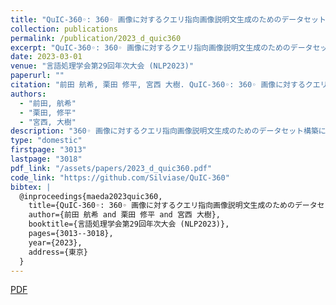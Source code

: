 ```yaml
---
title: "QuIC-360◦: 360◦ 画像に対するクエリ指向画像説明文生成のためのデータセット構築"
collection: publications
permalink: /publication/2023_d_quic360
excerpt: "QuIC-360◦: 360◦ 画像に対するクエリ指向画像説明文生成のためのデータセット構築"
date: 2023-03-01
venue: "言語処理学会第29回年次大会 (NLP2023)"
paperurl: ""
citation: "前田 航希, 栗田 修平, 宮西 大樹. QuIC-360◦: 360◦ 画像に対するクエリ指向画像説明文生成のためのデータセット構築. 言語処理学会第29回年次大会 (NLP2023), H12-5, pp. 3013–3018, 2023年3月."
authors:
  - "前田, 航希"
  - "栗田, 修平"
  - "宮西, 大樹"
description: "360◦ 画像に対するクエリ指向画像説明文生成のためのデータセット構築に関する研究"
type: "domestic"
firstpage: "3013"
lastpage: "3018"
pdf_link: "/assets/papers/2023_d_quic360.pdf"
code_link: "https://github.com/Silviase/QuIC-360"
bibtex: |
  @inproceedings{maeda2023quic360,
    title={QuIC-360◦: 360◦ 画像に対するクエリ指向画像説明文生成のためのデータセット構築},
    author={前田 航希 and 栗田 修平 and 宮西 大樹},
    booktitle={言語処理学会第29回年次大会 (NLP2023)},
    pages={3013--3018},
    year={2023},
    address={東京}
  }
---
```


[PDF](/assets/papers/2023_d_quic360.pdf)
